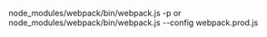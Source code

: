 node_modules/webpack/bin/webpack.js -p
or
node_modules/webpack/bin/webpack.js --config webpack.prod.js
